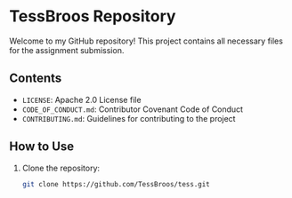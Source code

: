 
# TessBroos Repository

Welcome to my GitHub repository! This project contains all necessary files for the assignment submission.

## Contents
- `LICENSE`: Apache 2.0 License file
- `CODE_OF_CONDUCT.md`: Contributor Covenant Code of Conduct
- `CONTRIBUTING.md`: Guidelines for contributing to the project

## How to Use
1. Clone the repository:
   ```bash
   git clone https://github.com/TessBroos/tess.git
